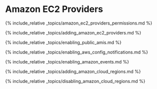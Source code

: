 # Amazon EC2 Providers

{% include_relative _topics/amazon_ec2_providers_permissions.md %}

{% include_relative _topics/adding_amazon_ec2_providers.md %}

{% include_relative _topics/enabling_public_amis.md %}

{% include_relative _topics/enabling_aws_config_notifications.md %}

{% include_relative _topics/enabling_amazon_events.md %}

{% include_relative _topics/adding_amazon_cloud_regions.md %}

{% include_relative _topics/disabling_amazon_cloud_regions.md %}
